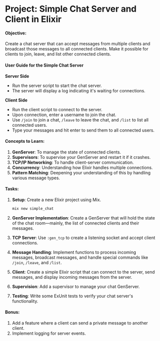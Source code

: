 # Project: Simple Chat Server and Client in Elixir

#### Objective:

Create a chat server that can accept messages from multiple clients and broadcast those messages to all connected clients. Make it possible for clients to join, leave, and list other connected clients.

#### User Guide for the Simple Chat Server

**Server Side**

- Run the server script to start the chat server.
- The server will display a log indicating it's waiting for connections.

**Client Side**

- Run the client script to connect to the server.
- Upon connection, enter a username to join the chat.
- Use `/join` to join a chat, `/leave` to leave the chat, and `/list` to list all connected users.
- Type your messages and hit enter to send them to all connected users.

#### Concepts to Learn:

1. **GenServer**: To manage the state of connected clients.
2. **Supervisors**: To supervise your GenServer and restart it if it crashes.
3. **TCP/IP Networking**: To handle client-server communication.
4. **Concurrency**: Understanding how Elixir handles multiple connections.
5. **Pattern Matching**: Deepening your understanding of this by handling various message types.

#### Tasks:

1. **Setup**: Create a new Elixir project using Mix.

    ```bash
    mix new simple_chat
    ```

2. **GenServer Implementation**: Create a GenServer that will hold the state of the chat room—mainly, the list of connected clients and their messages.

3. **TCP Server**: Use `:gen_tcp` to create a listening socket and accept client connections.

4. **Message Handling**: Implement functions to process incoming messages, broadcast messages, and handle special commands like `/join`, `/leave`, and `/list`.

5. **Client**: Create a simple Elixir script that can connect to the server, send messages, and display incoming messages from the server.

6. **Supervision**: Add a supervisor to manage your chat GenServer.

7. **Testing**: Write some ExUnit tests to verify your chat server's functionality.

#### Bonus:

1. Add a feature where a client can send a private message to another client.
2. Implement logging for server events.
